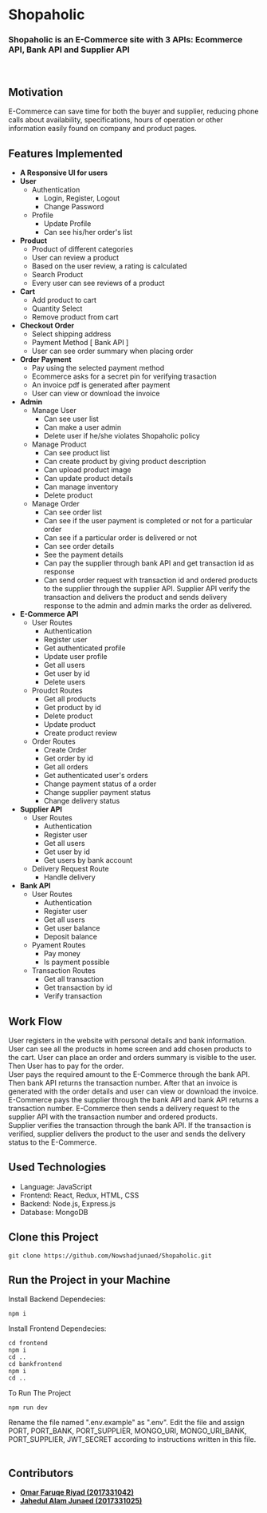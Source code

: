 # Shopaholic
### <b>Shopaholic is an E-Commerce site with 3 APIs: Ecommerce API, Bank API and Supplier API</b>
<br/>

## Motivation
E-Commerce can save time for both the buyer and supplier, reducing phone calls about availability, specifications, hours of operation or other information easily found on company and product pages.
## Features Implemented
* <b> A Responsive UI for users </b>
* <b> User </b>
  * Authentication
    * Login, Register, Logout
    * Change Password
  * Profile
    * Update Profile 
    * Can see his/her order's list
* <b> Product </b>
  * Product of different categories
  * User can review a product 
  * Based on the user review, a rating is calculated
  * Search Product 
  * Every user can see reviews of a product
* <b> Cart </b>
  * Add product to cart
  * Quantity Select
  * Remove product from cart
* <b> Checkout Order </b>
  * Select shipping address
  * Payment Method [ Bank API ]
  * User can see order summary when placing order
* <b> Order Payment </b>
  * Pay using the selected payment method
  * Ecommerce asks for a secret pin for verifying trasaction
  * An invoice pdf is generated after payment
  * User can view or download the invoice
* <b> Admin </b>
  * Manage User
    * Can see user list
    * Can make a user admin
    * Delete user if he/she violates Shopaholic policy
  * Manage Product
    * Can see product list
    * Can create product by giving product description
    * Can upload product image
    * Can update product details
    * Can manage inventory
    * Delete product
  * Manage Order
    * Can see order list
    * Can see if the user payment is completed or not for a particular order
    * Can see if a particular order is delivered or not
    * Can see order details
    * See the payment details
    * Can pay the supplier through bank API and get transaction id as response
    * Can send order request with transaction id and ordered products to the supplier through the supplier API. Supplier API verify the transaction and delivers the product and sends delivery response to the admin and admin marks the order as delivered.
* <b> E-Commerce API </b>
  * User Routes
    * Authentication
    * Register user
    * Get authenticated profile
    * Update user profile
    * Get all users 
    * Get user by id
    * Delete users
  * Proudct Routes
    * Get all products
    * Get product by id
    * Delete product
    * Update product
    * Create product review
  * Order Routes
    * Create Order
    * Get order by id
    * Get all orders
    * Get authenticated user's orders
    * Change payment status of a order
    * Change supplier payment status
    * Change delivery status
* <b>Supplier API</b>
  * User Routes
    * Authentication
    * Register user
    * Get all users 
    * Get user by id
    * Get users by bank account
  * Delivery Request Route
    * Handle delivery
* <b>Bank API</b>
  * User Routes
    * Authentication
    * Register user
    * Get all users 
    * Get user balance
    * Deposit balance
  * Pyament Routes
    * Pay money
    * Is payment possible
  * Transaction Routes
    * Get all transaction
    * Get transaction by id
    * Verify transaction
## Work Flow
User registers in the website with personal details and bank information. User can see all the products in home screen and add chosen products to the cart. User can place an order and orders summary is visible to the user. Then User has to pay for the order.<br>
User pays the required amount to the E-Commerce through the bank API. Then bank API returns the transaction number. After that an invoice is generated with the order details and user can view or download the invoice.<br>
E-Commerce pays the supplier through the bank API and bank API returns a transaction number. E-Commerce then sends a delivery request to the supplier API with the transaction number and ordered products.
<br>
Supplier verifies the transaction through the bank API. If the transaction is verified, supplier delivers the product to the user and sends the delivery status to the E-Commerce.


    


 

## Used Technologies
*  Language: JavaScript
*  Frontend: React, Redux, HTML, CSS
*  Backend: Node.js, Express.js
*  Database: MongoDB

## Clone this Project
```
git clone https://github.com/Nowshadjunaed/Shopaholic.git
```
## Run the Project in your Machine

Install Backend Dependecies:
```
npm i
```
Install Frontend Dependecies:
```
cd frontend
npm i
cd ..
cd bankfrontend
npm i
cd ..
```
To Run The Project
```
npm run dev
```
Rename the file named ".env.example" as ".env". Edit the file and assign PORT, PORT_BANK, PORT_SUPPLIER, MONGO_URI, MONGO_URI_BANK, PORT_SUPPLIER, JWT_SECRET according to instructions written in this file.  
<br>

## Contributors
- <b>[Omar Faruqe Riyad (2017331042)](https://github.com/riyadomf)</b>
- <b>[Jahedul Alam Junaed (2017331025)](https://github.com/Nowshadjunaed)</b>


